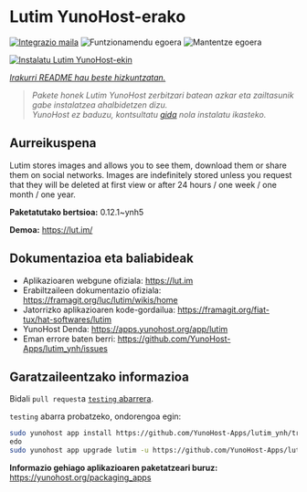 <!--
Ohart ongi: README hau automatikoki sortu da <https://github.com/YunoHost/apps/tree/master/tools/readme_generator>ri esker
EZ editatu eskuz.
-->

# Lutim YunoHost-erako

[![Integrazio maila](https://dash.yunohost.org/integration/lutim.svg)](https://dash.yunohost.org/appci/app/lutim) ![Funtzionamendu egoera](https://ci-apps.yunohost.org/ci/badges/lutim.status.svg) ![Mantentze egoera](https://ci-apps.yunohost.org/ci/badges/lutim.maintain.svg)

[![Instalatu Lutim YunoHost-ekin](https://install-app.yunohost.org/install-with-yunohost.svg)](https://install-app.yunohost.org/?app=lutim)

*[Irakurri README hau beste hizkuntzatan.](./ALL_README.md)*

> *Pakete honek Lutim YunoHost zerbitzari batean azkar eta zailtasunik gabe instalatzea ahalbidetzen dizu.*  
> *YunoHost ez baduzu, kontsultatu [gida](https://yunohost.org/install) nola instalatu ikasteko.*

## Aurreikuspena

Lutim stores images and allows you to see them, download them or share them on social networks.
Images are indefinitely stored unless you request that they will be deleted at first view or after 24 hours / one week / one month / one year.

**Paketatutako bertsioa:** 0.12.1~ynh5

**Demoa:** <https://lut.im/>
## Dokumentazioa eta baliabideak

- Aplikazioaren webgune ofiziala: <https://lut.im>
- Erabiltzaileen dokumentazio ofiziala: <https://framagit.org/luc/lutim/wikis/home>
- Jatorrizko aplikazioaren kode-gordailua: <https://framagit.org/fiat-tux/hat-softwares/lutim>
- YunoHost Denda: <https://apps.yunohost.org/app/lutim>
- Eman errore baten berri: <https://github.com/YunoHost-Apps/lutim_ynh/issues>

## Garatzaileentzako informazioa

Bidali `pull request`a [`testing` abarrera](https://github.com/YunoHost-Apps/lutim_ynh/tree/testing).

`testing` abarra probatzeko, ondorengoa egin:

```bash
sudo yunohost app install https://github.com/YunoHost-Apps/lutim_ynh/tree/testing --debug
edo
sudo yunohost app upgrade lutim -u https://github.com/YunoHost-Apps/lutim_ynh/tree/testing --debug
```

**Informazio gehiago aplikazioaren paketatzeari buruz:** <https://yunohost.org/packaging_apps>
